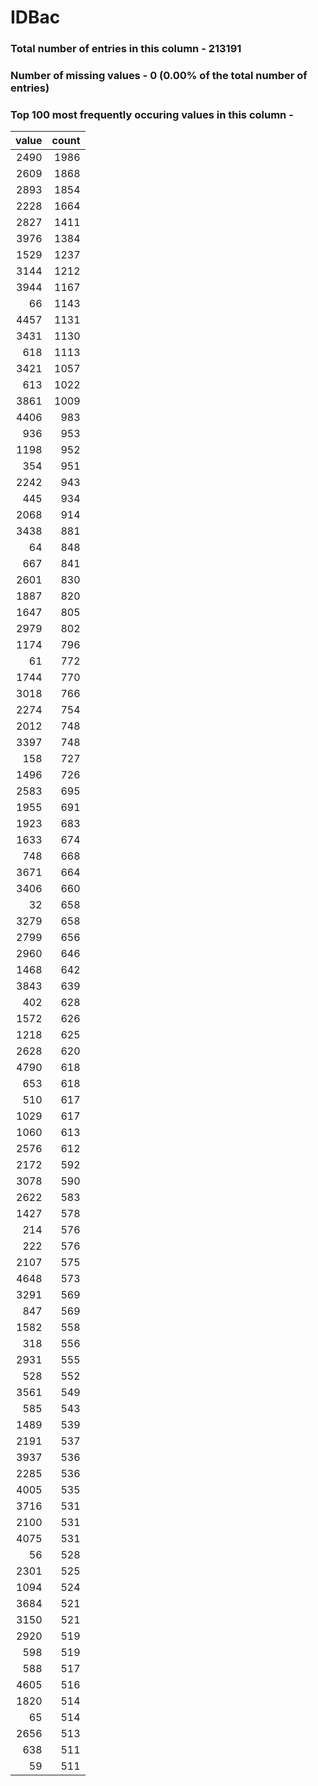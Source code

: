 
# IDBac

### Total number of entries in this column - 213191

### Number of missing values - 0 (0.00% of the total number of entries)

### Top 100 most frequently occuring values in this column -

|   value |   count |
|--------:|--------:|
|    2490 |    1986 |
|    2609 |    1868 |
|    2893 |    1854 |
|    2228 |    1664 |
|    2827 |    1411 |
|    3976 |    1384 |
|    1529 |    1237 |
|    3144 |    1212 |
|    3944 |    1167 |
|      66 |    1143 |
|    4457 |    1131 |
|    3431 |    1130 |
|     618 |    1113 |
|    3421 |    1057 |
|     613 |    1022 |
|    3861 |    1009 |
|    4406 |     983 |
|     936 |     953 |
|    1198 |     952 |
|     354 |     951 |
|    2242 |     943 |
|     445 |     934 |
|    2068 |     914 |
|    3438 |     881 |
|      64 |     848 |
|     667 |     841 |
|    2601 |     830 |
|    1887 |     820 |
|    1647 |     805 |
|    2979 |     802 |
|    1174 |     796 |
|      61 |     772 |
|    1744 |     770 |
|    3018 |     766 |
|    2274 |     754 |
|    2012 |     748 |
|    3397 |     748 |
|     158 |     727 |
|    1496 |     726 |
|    2583 |     695 |
|    1955 |     691 |
|    1923 |     683 |
|    1633 |     674 |
|     748 |     668 |
|    3671 |     664 |
|    3406 |     660 |
|      32 |     658 |
|    3279 |     658 |
|    2799 |     656 |
|    2960 |     646 |
|    1468 |     642 |
|    3843 |     639 |
|     402 |     628 |
|    1572 |     626 |
|    1218 |     625 |
|    2628 |     620 |
|    4790 |     618 |
|     653 |     618 |
|     510 |     617 |
|    1029 |     617 |
|    1060 |     613 |
|    2576 |     612 |
|    2172 |     592 |
|    3078 |     590 |
|    2622 |     583 |
|    1427 |     578 |
|     214 |     576 |
|     222 |     576 |
|    2107 |     575 |
|    4648 |     573 |
|    3291 |     569 |
|     847 |     569 |
|    1582 |     558 |
|     318 |     556 |
|    2931 |     555 |
|     528 |     552 |
|    3561 |     549 |
|     585 |     543 |
|    1489 |     539 |
|    2191 |     537 |
|    3937 |     536 |
|    2285 |     536 |
|    4005 |     535 |
|    3716 |     531 |
|    2100 |     531 |
|    4075 |     531 |
|      56 |     528 |
|    2301 |     525 |
|    1094 |     524 |
|    3684 |     521 |
|    3150 |     521 |
|    2920 |     519 |
|     598 |     519 |
|     588 |     517 |
|    4605 |     516 |
|    1820 |     514 |
|      65 |     514 |
|    2656 |     513 |
|     638 |     511 |
|      59 |     511 |
